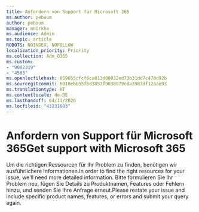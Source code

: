 ```yaml
---
title: Anfordern von Support für Microsoft 365
ms.author: pebaum
author: pebaum
manager: mnirkhe
ms.audience: Admin
ms.topic: article
ROBOTS: NOINDEX, NOFOLLOW
localization_priority: Priority
ms.collection: Adm_O365
ms.custom:
- "9002319"
- "4503"
ms.openlocfilehash: 059655cfcf6ca013d08032ed73b31dd7c470d92b
ms.sourcegitcommit: 6010e6b55f6d3057f9038979cda3987df12aae93
ms.translationtype: HT
ms.contentlocale: de-DE
ms.lasthandoff: 04/11/2020
ms.locfileid: "43231603"
---
```

# <a name="get-support-with-microsoft-365"></a><span data-ttu-id="a6995-102">Anfordern von Support für Microsoft 365</span><span class="sxs-lookup"><span data-stu-id="a6995-102">Get support with Microsoft 365</span></span>

<span data-ttu-id="a6995-103">Um die richtigen Ressourcen für Ihr Problem zu finden, benötigen wir ausführlichere Informationen.</span><span class="sxs-lookup"><span data-stu-id="a6995-103">In order to find the right resources for your issue, we'll need more detailed information.</span></span> <span data-ttu-id="a6995-104">Bitte formulieren Sie Ihr Problem neu, fügen Sie Details zu Produktnamen, Features oder Fehlern hinzu, und senden Sie Ihre Anfrage erneut.</span><span class="sxs-lookup"><span data-stu-id="a6995-104">Please restate your issue and include specific product names, features, or errors and submit your query again.</span></span>
